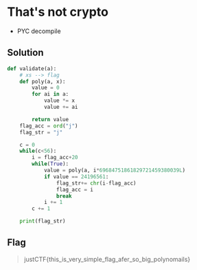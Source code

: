 # That's not crypto

- PYC decompile
## Solution
```py
def validate(a):
    # xs --> flag
    def poly(a, x):
        value = 0
        for ai in a:
            value *= x
            value += ai

        return value
    flag_acc = ord("j")
    flag_str = "j"

    c = 0
    while(c<56):
        i = flag_acc+20
        while(True):
            value = poly(a, i*69684751861829721459380039L)
            if value == 24196561:
                flag_str+= chr(i-flag_acc)
                flag_acc = i
                break
            i += 1
        c += 1

    print(flag_str)
```

## Flag
> justCTF{this_is_very_simple_flag_afer_so_big_polynomails}
